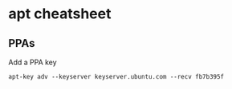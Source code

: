 # apt cheatsheet


## PPAs 

Add a PPA key
    
    apt-key adv --keyserver keyserver.ubuntu.com --recv fb7b395f 
